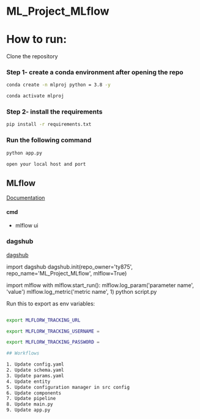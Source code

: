 # ML_Project_MLflow


# How to run:

Clone the repository

### Step 1- create a conda environment after opening the repo
```bash
conda create -n mlproj python = 3.8 -y
```

```bash
conda activate mlproj
```

### Step 2- install the requirements
```bash
pip install -r requirements.txt
```

### Run the following command
```bash
python app.py
```

```bash
open your local host and port
```

## MLflow

[Documentation](https://mlflow.org/docs/latest/index.html)


#### cmd
- mlflow ui

### dagshub
[dagshub](https://dagshub.com/)

import dagshub
dagshub.init(repo_owner='ty875', repo_name='ML_Project_MLflow', mlflow=True)

import mlflow
with mlflow.start_run():
  mlflow.log_param('parameter name', 'value')
  mlflow.log_metric('metric name', 1)
python script.py

Run this to export as env variables:

```bash

export MLFLORW_TRACKING_URL

export MLFLORW_TRACKING_USERNAME = 

export MLFLORW_TRACKING_PASSWORD = 

## Workflows

1. Update config.yaml
2. Update schema.yaml
3. Update params.yaml
4. Update entity
5. Update configuration manager in src config
6. Update components
7. Update pipeline
8. Update main.py
9. Update app.py

